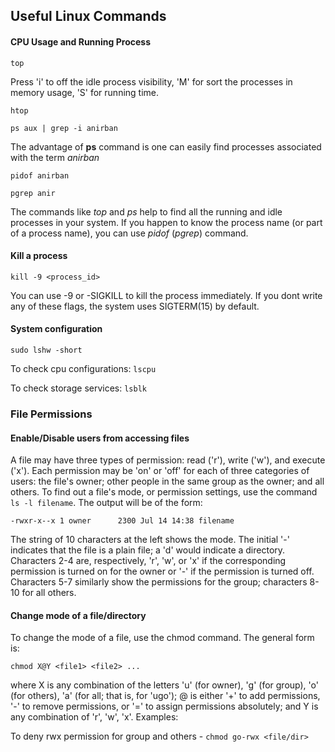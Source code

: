 ## Useful Linux Commands

#### CPU Usage and Running Process

`top`

Press 'i' to off the idle process visibility, 'M' for sort the processes in memory usage, 'S' for running time.<br/> 

`htop`

`ps aux | grep -i anirban`

The advantage of **ps** command is one can easily find processes associated with the term *anirban*

`pidof anirban`

`pgrep anir`

The commands like *top* and *ps* help to find all the running and idle processes in your system. If you happen to know the process name (or part of a process name), you can use *pidof* (*pgrep*) command.


#### Kill a process

`kill -9 <process_id>`

You can use -9 or -SIGKILL to kill the process immediately. If you dont write any of these flags, the system uses SIGTERM(15) by default.


#### System configuration

`sudo lshw -short`

To check cpu configurations:
`lscpu`

To check storage services:
`lsblk`


### File Permissions

#### Enable/Disable users from accessing files

A file may have three types of permission: read ('r'), write ('w'), and execute ('x'). Each permission may be 'on' or 'off' for each of three categories of users: the file's owner; other people in the same group as the owner; and all others. To find out a file's mode, or permission settings, use the command `ls -l filename`. The output will be of the form:

`-rwxr-x--x 1 owner      2300 Jul 14 14:38 filename`

The string of 10 characters at the left shows the mode. The initial '-' indicates that the file is a plain file; a 'd' would indicate a directory. Characters 2-4 are, respectively, 'r', 'w', or 'x' if the corresponding permission is turned on for the owner or '-' if the permission is turned off. Characters 5-7 similarly show the permissions for the group; characters 8-10 for all others.

#### Change mode of a file/directory

To change the mode of a file, use the chmod command. The general form is:

`chmod X@Y <file1> <file2> ...`

where X is any combination of the letters 'u' (for owner), 'g' (for group), 'o' (for others), 'a' (for all; that is, for 'ugo'); @ is either '+' to add permissions, '-' to remove permissions, or '=' to assign permissions absolutely; and Y is any combination of 'r', 'w', 'x'. Examples:

To deny rwx permission for group and others -
`chmod go-rwx <file/dir>`  
